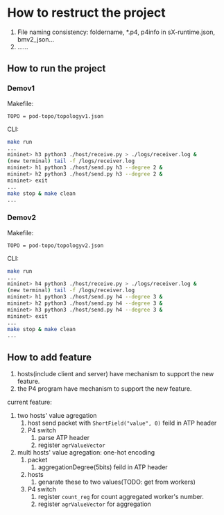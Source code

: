 # How to restruct the project
1. File naming consistency: foldername,  *.p4, p4info in sX-runtime.json, bmv2_json...
2. ......
## How to run the project
### Demov1
Makefile:
```
TOPO = pod-topo/topologyv1.json
```
CLI: 
```bash
make run
...
mininet> h3 python3 ./host/receive.py > ./logs/receiver.log &
(new terminal) tail -f /logs/receiver.log
mininet> h1 python3 ./host/send.py h3 --degree 2 &
mininet> h2 python3 ./host/send.py h3 --degree 2 &
mininet> exit
...
make stop & make clean
...
```

### Demov2
Makefile:
```
TOPO = pod-topo/topologyv2.json
```
CLI: 
```bash
make run
...
mininet> h4 python3 ./host/receive.py > ./logs/receiver.log &
(new terminal) tail -f /logs/receiver.log
mininet> h1 python3 ./host/send.py h4 --degree 3 &
mininet> h2 python3 ./host/send.py h4 --degree 3 &
mininet> h3 python3 ./host/send.py h4 --degree 3 &
mininet> exit
...
make stop & make clean
...
```


## How to add feature
1. hosts(include client and server) have mechanism to support the new feature.
1. the P4 program have mechanism to support the new feature.

 current feature:
1. two hosts' value agregation 
    1. host send packet with `ShortField("value", 0)` feild in ATP header 
    1. P4 switch
        1. parse ATP header
        1. register `agrValueVector`
1. multi hosts' value agregation: one-hot encoding
    1. packet 
        1. aggregationDegree(5bits) feild in ATP header 
    1. hosts
        1. genarate these to two values(TODO: get from workers)
    2. P4 switch
        1. register `count_reg` for count aggregated worker's number.
        2. register `agrValueVector` for aggregation
